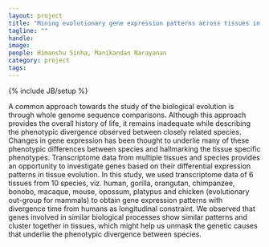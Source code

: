 ```yaml
---
layout: project
title: "Mining evolutionary gene expression patterns across tissues in amniotes"
tagline: ""
handle: 
image: 
people: Himanshu Sinha, Manikandan Narayanan
category: project
tags: 
---
```

{% include JB/setup %}

A common approach towards the study of the biological evolution is through whole genome sequence comparisons. Although this approach provides the overall history of life, it remains inadequate while describing the phenotypic divergence observed between closely related species. Changes in gene expression has been thought to underlie many of these phenotypic differences between species and hallmarking the tissue specific phenotypes. Transcriptome data from multiple tissues and species provides an opportunity to investigate genes based on their differential expression patterns in tissue evolution. In this study, we used transcriptome data of 6 tissues from 10 species, viz. human, gorilla, orangutan, chimpanzee, bonobo, macaque, mouse, opossum, platypus and chicken (evolutionary out-group for mammals) to obtain gene expression patterns with divergence time from humans as longitudinal constraint. We observed that genes involved in similar biological processes show similar patterns and cluster together in tissues, which might help us unmask the genetic causes that underlie the phenotypic divergence between species.
